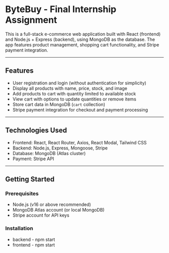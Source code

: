 # ByteBuy - Final Internship Assignment

This is a full-stack e-commerce web application built with React (frontend) and Node.js + Express (backend), using MongoDB as the database. The app features product management, shopping cart functionality, and Stripe payment integration.

---

## Features

- User registration and login (without authentication for simplicity)
- Display all products with name, price, stock, and image
- Add products to cart with quantity limited to available stock
- View cart with options to update quantities or remove items
- Store cart data in MongoDB (`cart` collection)
- Stripe payment integration for checkout and payment processing

---

## Technologies Used

- Frontend: React, React Router, Axios, React Modal, Tailwind CSS
- Backend: Node.js, Express, Mongoose, Stripe
- Database: MongoDB (Atlas cluster)
- Payment: Stripe API

---

## Getting Started

### Prerequisites

- Node.js (v16 or above recommended)
- MongoDB Atlas account (or local MongoDB)
- Stripe account for API keys

### Installation

- backend - npm start
- frontend - npm start
